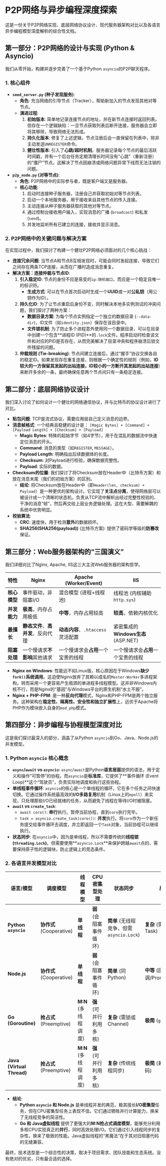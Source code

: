 # P2P网络与异步编程深度探索

这是一份关于P2P网络实现、底层网络协议设计、现代服务器架构对比以及各语言异步编程模型深度解析的综合性文档。

## 第一部分：P2P网络的设计与实现 (Python & Asyncio)

我们从零开始，构建并逐步完善了一个基于Python `asyncio`的P2P聊天程序。

### 1. 核心组件

* **`seed_server.py` (种子发现服务)**:
    * **角色**: 充当网络的引导节点（Tracker），帮助新加入的节点发现其他对等节点。
    * **演进过程**:
        1.  **初始版本**: 简单地记录连接节点的地址，并在新节点连接时返回列表。但存在一个逻辑缺陷：一旦节点获取列表后断开连接，服务器会立即将其移除，导致网络无法形成。
        2.  **持久化版本**: 修复了上述逻辑，节点注册后会一直保留在列表中，除非主动发送`UNREGISTER`命令。
        3.  **健壮性版本**: 引入了**心跳/超时机制**。服务器记录每个节点的最后活跃时间戳，并有一个后台任务定期清理长时间没有“心跳”（重新注册）的“僵尸”节点。这解决了节点因崩溃或网络问题异常下线而无法注销的问题。
* **`p2p_node.py` (对等节点)**:
    * **角色**: P2P网络中的实际参与者，既是客户端又是服务器。
    * **核心功能**:
        1.  启动时连接种子服务器，注册自己并获取初始对等节点列表。
        2.  启动一个本地服务器，用于接收来自其他节点的传入连接。
        3.  主动连接从种子服务器获取的其他对等节点。
        4.  通过控制台接收用户输入，实现消息的广播 (`broadcast`) 和私发 (`send`)。
        5.  并发地监听所有已建立的连接，接收并显示消息。

### 2. P2P网络中的关键问题与解决方案

在实现过程中，我们探讨了构建一个健壮P2P网络必须面对的几个核心挑战：

* **连接冗余问题**: 当节点A和节点B互相发现时，可能会同时发起连接，导致它们之间存在两条TCP连接，从而在广播时造成消息重复。
* **解决方案：连接仲裁与节点ID**:
    1.  **引入稳定ID**: 节点的身份不应是易变的`ip:随机端口`，而应是一个稳定且唯一的标识符。
        * **生成方式**: 可以在节点首次启动时生成一个**UUID**或一对**公私钥**（用公钥作为ID）。
    2.  **持久化ID**: 为了让节点重启后身份不变，同时解决本地多实例测试的冲突问题，我们探讨了两种方案：
        * **数据目录方案**: 为每个节点实例指定一个独立的数据目录 (`--data-dir`)，ID文件（如`identity.json`）保存在该目录中。
        * **文件锁机制**: 为了防止多个进程意外使用同一个数据目录，可以在目录中创建一个包含**进程ID (PID)**的`.lock`文件。程序启动时检查该文件和对应的PID是否存在，从而完美解决了目录冲突和程序崩溃后锁文件残留的问题。
    3.  **仲裁规则 (Tie-breaking)**: 节点间建立连接后，通过“握手”协议交换各自的稳定ID。如果发现存在重复连接，则根据一个确定性的规则（例如，**ID较大的一方保留其发起的出站连接，ID较小的一方断开其发起的出站连接**）来断开多余的一条，最终确保任意两个节点间只有一条稳定连接。

## 第二部分：底层网络协议设计

我们深入讨论了如何设计一个健壮的网络通信协议，并与比特币的协议设计进行了对比。

* **粘包问题**: TCP是流式协议，需要应用层自己定义消息的边界。
* **消息帧格式**: 一个经典且稳健的设计是：
    `[Magic Bytes] + [Command] + [Payload Length] + [Checksum] + [Payload]`
    * **Magic Bytes**: 特殊的起始字节（如4字节），用于在混乱的数据流中快速定位消息的开头。
    * **Command**: 消息的类型（如`REGISTER`, `MESSAGE`）。
    * **Payload Length**: 明确指出后续数据体的长度。
    * **Checksum**: 对Payload进行校验，确保数据完整性。
    * **Payload**: 实际的数据。
* **Checksum的位置**: 我们探讨了将Checksum放在Header中（比特币方案）和放在消息末尾（我们的初始方案）的区别。
    * **结论**: 将Checksum放在Header中（即`Header(len, checksum) + Payload`）是一种更优的架构设计。它实现了**关注点分离**，使得网络层可以被设计成一个清晰的状态机，负责从TCP流中解析出经过完整性校验的、干净的消息“帧”，然后再交给上层业务逻辑处理。这在大型、需要解耦的系统中优势明显。
* **校验算法**:
    * **CRC**: 速度快，用于检测**意外**的数据损坏。
    * **SHA256(SHA256(payload))** (比特币方案): 提供了密码学等级的**防篡改**保证。

## 第三部分：Web服务器架构的“三国演义”

我们详细对比了Nginx, Apache, IIS这三大主流Web服务器的架构哲学。

| **特性** | **Nginx** | **Apache (Worker/Event)** | **IIS** |
| ----------------- | ----------------------------- | ----------------------------- | -------------------------------- |
| **核心模型** | 事件驱动，非阻塞I/O           | 混合模型 (进程+线程池)        | 线程池 (内核辅助`http.sys`)      |
| **并发能力** | **极高**，内存占用极低        | **中等**，内存占用较高        | **较高**，依赖内核优化           |
| **最擅长** | **静态文件**、**高并发**、反向代理 | **动态内容**、`.htaccess`灵活配置 | 紧密集成的**Windows生态** (ASP.NET) |
| **阻塞处理** | 一个慢请求**不影响**其他请求  | 一个慢请求会**占用**一个宝贵的线程 | 一个慢请求会**占用**一个宝贵的线程 |

* **Nginx on Windows**: 性能远不如Linux版，核心原因在于Windows**缺少`fork()`系统调用**。这迫使Nginx放弃了其赖以成名的`Master-Worker`多进程架构，转而采用一个更容易产生瓶颈的单进程多线程模型。这并非Windows内核不行，而是Nginx的“基因”与Windows平台的原生机制“水土不服”。
* **Nginx + PHP-FPM**: 是一种**反向代理**模式，Nginx和PHP-FPM是两个独立服务。这种架构在**稳定性、隔离性、安全性和独立扩展性**上，远优于Apache将PHP作为模块嵌入自身的`mod_php`模式。

## 第四部分：异步编程与协程模型深度对比

这是我们探讨最深入的部分，涵盖了从Python `asyncio`到Go、Java、Node.js的并发模型。

### 1. Python `asyncio` 核心概念

* **`async`/`await` vs `asyncio`**: `async`/`await`是Python**语言层面**提供的语法，用于定义和操作“可暂停”的协程。而`asyncio`是**标准库**，它提供了**事件循环 (Event Loop)**这个“驾驶员”，负责实际地调度和执行这些协程。
* **单线程事件循环**: `asyncio`的核心是一个单线程的循环，它在多个任务之间快速切换。它通过操作系统最高效的**I/O多路复用**机制（Linux上的`epoll`）来实现，只处理那些I/O已经就绪的任务，从而避免了线程在等待I/O时被阻塞。
* **`await` vs `create_task`**:
    * `await coro()`: **串行**执行。暂停当前协程，直到`coro`执行完毕。
    * `task = asyncio.create_task(coro())`: **并发**执行。将`coro`作为一个新任务提交给事件循环去调度，并立即返回一个`Task`对象，当前协程可以继续执行。
* **状态同步**: 在`asyncio`中，因为是单线程，所以不需要传统的**线程锁 (`threading.Lock`)**。但需要使用**`asyncio.Lock`**来保护跨越`await`点的、需要保持原子性的逻辑块，防止逻辑上的竞态条件。

### 2. 各语言并发模型对比

| **语言/模型** | **调度模型** | **线程模型** | **CPU密集型处理** | **状态同步** | **易用性** |
| --------------------- | ------------------------- | --------------------- | ------------------- | --------------------------------------- | ------------------------ |
| **Python `asyncio`** | **协作式** (Cooperative)    | **单线程** | **弱** (会阻塞事件循环) | **简单** (无线程竞争，但需`asyncio.Lock`) | **复杂** (需手动管理Task)    |
| **Node.js** | **协作式** (Cooperative)    | **单线程** | **弱** (会阻塞事件循环) | **简单** (同Python)                       | **中等** (回调/Promise/async) |
| **Go (Goroutine)** | **抢占式** (Preemptive)     | **M:N** (多线程调度)  | **强** (可并行利用多核) | **复杂** (需锁或Channel)                  | **极简** (`go`关键字)       |
| **Java (Virtual Thread)** | **抢占式** (Preemptive)     | **M:N** (多线程调度)  | **强** (可并行利用多核) | **复杂** (传统线程同步)                 | **极简** (兼容旧阻塞代码)    |

* **结论**:
    * **Python `asyncio` 和 Node.js** 是单线程并发的典范，极其擅长**I/O密集型**任务，但在CPU密集型任务上表现不佳。它们通过牺牲并行计算能力，换来了无线程竞争的简洁性。
    * **Go 和 Java虚拟线程** 提供了更强大的**M:N抢占式调度模型**，能够充分利用多核CPU实现真正的**并行**，同时高效处理I/O。它们通过引入线程同步的复杂性，换来了极致的性能。Java虚拟线程的“黑魔法”在于其对旧阻塞代码的无缝兼容。

最终，技术选型是一个综合性的决策，取决于项目需求、团队技能和生态系统。没有绝对的优劣，只有最合适的选择。